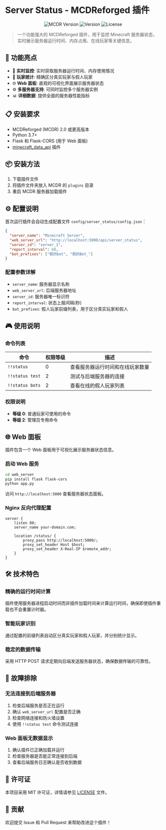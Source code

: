 # Server Status - MCDReforged 插件

<p align="center">
  <img src="https://img.shields.io/badge/MCDR-2.0%2B-blue" alt="MCDR Version">
  <img src="https://img.shields.io/badge/version-1.2.5-brightgreen" alt="Version">
  <img src="https://img.shields.io/github/license/Lazy-Bing-Server/Server-Status" alt="License">
</p>

> 一个功能强大的 MCDReforged 插件，用于监控 Minecraft 服务器状态，实时展示服务器运行时间、内存占用、在线玩家等关键信息。

## 🌟 功能亮点

- 🔧 **实时监控**: 实时获取服务器运行时间、内存使用情况
- 👥 **玩家统计**: 精确区分真实玩家与假人玩家
- 🌐 **Web 面板**: 直观的可视化界面展示服务器状态
- ⚙️ **多服务器支持**: 可同时监控多个服务器实例
- 📊 **详细数据**: 提供全面的服务器性能指标

## 📋 安装要求

- MCDReforged (MCDR) 2.0 或更高版本
- Python 3.7+
- Flask 和 Flask-CORS (用于 Web 面板)
- [minecraft_data_api](https://github.com/Fallen-Breath/MinecraftDataAPI) 插件

## 📦 安装方法

1. 下载插件文件
2. 将插件文件夹放入 MCDR 的 `plugins` 目录
3. 重启 MCDR 服务器加载插件

## ⚙️ 配置说明

首次运行插件会自动生成配置文件 `config/server_status/config.json`：

```json
{
  "server_name": "Minecraft Server",
  "web_server_url": "http://localhost:5000/api/server_status",
  "server_id": "server_1",
  "report_interval": 60,
  "bot_prefixes": ["假的bot", "假的Bot_"]
}
```

### 配置参数详解

- `server_name`: 服务器显示名称
- `web_server_url`: 后端服务器地址
- `server_id`: 服务器唯一标识符
- `report_interval`: 状态上报间隔(秒)
- `bot_prefixes`: 假人玩家前缀列表，用于区分真实玩家和假人

## 🎮 使用说明

### 命令列表

| 命令 | 权限等级 | 描述 |
|------|---------|------|
| `!!status` | 0 | 查看服务器运行时间和在线玩家数量 |
| `!!status test` | 2 | 测试与后端服务器的连接 |
| `!!status bots` | 2 | 查看在线的假人玩家列表 |

### 权限说明

- **等级 0**: 普通玩家可使用的命令
- **等级 2**: 管理员专用命令

## 🌐 Web 面板

插件包含一个 Web 面板用于可视化展示服务器状态信息。

### 启动 Web 服务

```bash
cd web_server
pip install flask flask-cors
python app.py
```

访问 `http://localhost:5000` 查看服务器状态面板。

### Nginx 反向代理配置

```nginx
server {
    listen 80;
    server_name your-domain.com;

    location /status/ {
        proxy_pass http://localhost:5000/;
        proxy_set_header Host $host;
        proxy_set_header X-Real-IP $remote_addr;
    }
}
```

## 🛠️ 技术特色

### 精确的运行时间计算

插件使用服务器进程启动时间而非插件加载时间来计算运行时间，确保即使插件重载也不会重置计时器。

### 智能玩家识别

通过配置的前缀列表自动区分真实玩家和假人玩家，并分别统计显示。

### 稳定的数据传输

采用 HTTP POST 请求定期向后端发送服务器状态，确保数据传输的可靠性。

## 🐛 故障排除

### 无法连接到后端服务器

1. 检查后端服务是否正在运行
2. 确认 `web_server_url` 配置是否正确
3. 检查网络连接和防火墙设置
4. 使用 `!!status test` 命令测试连接

### Web 面板无数据显示

1. 确认插件已正确加载并运行
2. 检查服务器是否能正常连接到后端
3. 查看后端服务日志确认是否收到数据

## 📄 许可证

本项目采用 MIT 许可证，详情请参见 [LICENSE](LICENSE) 文件。

## 🤝 贡献

欢迎提交 Issue 和 Pull Request 来帮助改进这个插件！